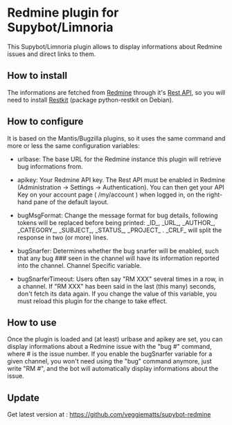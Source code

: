 Redmine plugin for Supybot/Limnoria
===================================

This Supybot/Limnoria plugin allows to display informations about Redmine issues and direct links to them.

How to install
--------------

The informations are fetched from [Redmine](http://www.redmine.org/) through it's [Rest API](http://www.redmine.org/projects/redmine/wiki/Rest_api), so you will need to install [Restkit](http://benoitc.github.com/restkit/) (package python-restkit on Debian).


How to configure
----------------

It is based on the Mantis/Bugzilla plugins, so it uses the same command and more or less the same configuration variables:

 * urlbase: The base URL for the Redmine instance this plugin will retrieve bug informations from.

 * apikey: Your Redmine API key. The Rest API must be enabled in Redmine (Administration -> Settings -> Authentication). You can then get your API Key on your account page ( /my/account ) when logged in, on the right-hand pane of the default layout.

 * bugMsgFormat: Change the message format for bug details, following tokens will be replaced before being printed: \_ID\_, \_URL\_, \_AUTHOR\_, \_CATEGORY\_, \_SUBJECT\_, \_STATUS\_, \_PROJECT\_ .  \_CRLF\_ will split the response in two (or more) lines.

 * bugSnarfer: Determines whether the bug snarfer will be enabled, such that any bug ### seen in the channel will have its information reported into the channel. Channel Specific variable.

 * bugSnarferTimeout: Users often say "RM XXX" several times in a row, in a channel. If "RM XXX" has been said in the last (this many) seconds, don't fetch its data again. If you change the value of this variable, you must reload this plugin for the change to take effect.


How to use
----------

Once the plugin is loaded and (at least) urlbase and apikey are set, you can display informations about a Redmine issue with the "bug #" command, where # is the issue number.
If you enable the bugSnarfer variable for a given channel, you won't need using the "bug" command anymore, just write "RM #", and the bot will automatically display informations about the issue.


Update
------
Get latest version at : https://github.com/veggiematts/supybot-redmine
